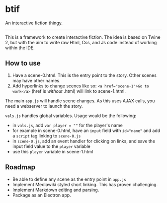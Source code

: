 # btif
An interactive fiction thingy.

---

This is a framework to create interactive fiction. The idea is based on Twine 2, but with the aim to write raw Html, Css, and Js code instead of working within the IDE.

## How to use

1. Have a scene-0.html. This is the entry point to the story. Other scenes may have other names.
2. Add hyperlinks to change scenes like so: `<a href="scene-1">Go to work</a>` (href is *without* .html) will link to scene-1.html.

The main `app.js` will handle scene changes. As this uses AJAX calls, you need a webserver to launch the story.

`vals.js` handles global variables. Usage would be the following:

- in `vals.js`, add `var player = ""` for the player's name
- for example in scene-0.html, have an `input` field with `id="name"` and add a `script` tag linking to `scene-0.js`
- in `scene-0.js`, add an event handler for clicking on links, and save the input field value to the `player` variable
- use this `player` variable in scene-1.html

## Roadmap

- Be able to define any scene as the entry point in `app.js`
- Implement Mediawiki styled short linking. This has proven challenging.
- Implement Markdown editing and parsing.
- Package as an Electron app.